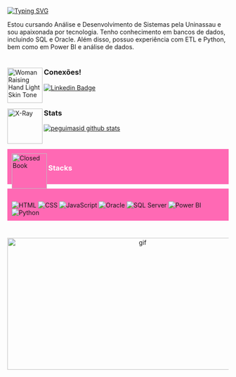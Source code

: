 [![Typing SVG](https://readme-typing-svg.demolab.com?font=Fira+Code&size=25&color=FF69B4&center=true&vCenter=true&lines=🌸+Ol%C3%A1%2C+sou+Gabi)](https://git.io/typing-svg)

Estou cursando Análise e Desenvolvimento de Sistemas pela Uninassau e sou apaixonada por tecnologia. Tenho conhecimento em bancos de dados, incluindo SQL e Oracle. Além disso, possuo experiência com ETL e Python, bem como em Power BI e análise de dados.
#


<img src="https://raw.githubusercontent.com/Tarikul-Islam-Anik/Animated-Fluent-Emojis/master/Emojis/People%20with%20activities/Woman%20Raising%20Hand%20Light%20Skin%20Tone.png" alt="Woman Raising Hand Light Skin Tone" width="80" height="80" img align='left'/><h3>Conexões!</h3>

[![Linkedin Badge](https://img.shields.io/badge/-LinkedIn-FF69B4?style=flat-square&logo=Linkedin&logoColor=white)](https://www.linkedin.com/in/gabriela-nunes-87a073229/)


#

<img src="https://raw.githubusercontent.com/Tarikul-Islam-Anik/Animated-Fluent-Emojis/master/Emojis/Objects/X-Ray.png" alt="X-Ray" width="80" height="80" img align='left'/> <h3>Stats</h3>
[![peguimasid github stats](https://github-readme-stats.vercel.app/api?username=Gabiz3&show_icons=true&title_color=ffb6c1&icon_color=7159c1&text_color=f8f8f2&bg_color=000&count_private=true)](https://github.com/Gabiz3)


# 
<div style="background-color: #FF69B4; padding: 10px;">
  <img src="https://raw.githubusercontent.com/Tarikul-Islam-Anik/Animated-Fluent-Emojis/master/Emojis/Objects/Closed%20Book.png" alt="Closed Book" width="80" height="80" align='left' style="background-color: #FF69B4;"/>
  <h3 style="color: white;">Stacks</h3>
</div>
<div style='display: inline-block; background-color: #FF69B4; padding: 10px;'><br/>
   <img align='center' alt='HTML' src='https://img.shields.io/badge/HTML-white?style=for-the-badge&logo=html5&logoColor=FF69B4'/>
  <img align='center' alt='CSS' src='https://img.shields.io/badge/CSS-white?&style=for-the-badge&logo=css3&logoColor=FF69B4'/>
  <img align='center' alt='JavaScript' src='https://img.shields.io/badge/JavaScript-white?style=for-the-badge&logo=javascript&logoColor=FF69B4'/>
  <img align='center' alt='Oracle' src='https://img.shields.io/badge/Oracle-white?style=for-the-badge&logo=oracle&logoColor=FF69B4'/>
  <img align='center' alt='SQL Server' src='https://img.shields.io/badge/SQL_Server-white?style=for-the-badge&logo=microsoft-sql-server&logoColor=FF69B4'/>
  <img align='center' alt='Power BI' src='https://img.shields.io/badge/Power_BI-white?style=for-the-badge&logo=power-bi&logoColor=FF69B4'/>
  <img align='center' alt='Python' src='https://img.shields.io/badge/Python-white?style=for-the-badge&logo=python&logoColor=FF69B4'/>
</div>



#

<div align='center'>
  <img alt='gif' height='300' width='600' src='https://media1.tenor.com/m/c8TxyZVr3nQAAAAC/sakura-spring.gif'/>
</div>





